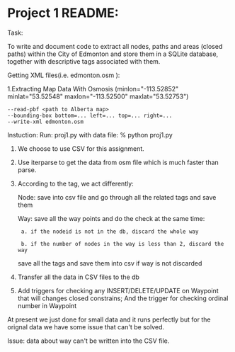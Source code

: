 # Project 1 README:

Task:

To write and document code to extract all nodes, paths and areas (closed paths) within the City of Edmonton and store them in a SQLite database, together with descriptive tags associated with them.

Getting XML files(i.e. edmonton.osm ): 

  1.Extracting Map Data With Osmosis 
  (minlon="-113.52852" minlat="53.52548" maxlon="-113.52500" maxlat="53.52753")
   
    --read-pbf <path to Alberta map>
    --bounding-box bottom=... left=... top=... right=...
    --write-xml edmonton.osm


Instuction:
Run: proj1.py with data file: % python proj1.py

  1. We choose to use CSV for this assignment.
  2. Use iterparse to get the data from osm file which is much faster than parse.
  3. According to the tag, we act differently:
  
      Node: save into csv file and go through all the related tags and save them
  
      Way: save all the way points and do the check at the same time:
      
          a. if the nodeid is not in the db, discard the whole way
          
          b. if the number of nodes in the way is less than 2, discard the way
          
      save all the tags and save them into csv if way is not discarded
      
  4. Transfer all the data in CSV files to the db
  5. Add triggers for checking any INSERT/DELETE/UPDATE on Waypoint that will changes closed constrains;
      And the trigger for checking ordinal number in Waypoint
  
  
  
At present we just done for small data and it runs perfectly but for the orignal data we have some issue that can't be solved.

Issue: data about way can't be written into the CSV file.

